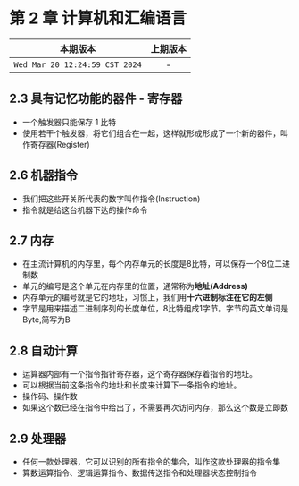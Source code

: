 # 第 2 章 计算机和汇编语言

|本期版本|上期版本|
|:---:|:---:|
|`Wed Mar 20 12:24:59 CST 2024`| -

## 2.3 具有记忆功能的器件 - 寄存器

* 一个触发器只能保存 1 比特
* 使用若干个触发器，将它们组合在一起，这样就形成形成了一个新的器件，叫作寄存器(Register)

## 2.6 机器指令

* 我们把这些开关所代表的数字叫作指令(Instruction)
* 指令就是给这台机器下达的操作命令

## 2.7 内存

* 在主流计算机的内存里，每个内存单元的长度是8比特，可以保存一个8位二进制数
* 单元的编号是这个单元在内存里的位置，通常称为**地址(Address)**
* 内存单元的编号就是它的地址，习惯上，我们用**十六进制标注在它的左侧**
* 字节是用来描述二进制序列的长度单位，8比特组成1字节。字节的英文单词是Byte,简写为B

## 2.8 自动计算

* 运算器内部有一个指令指针寄存器，这个寄存器保存着指令的地址。
* 可以根据当前这条指令的地址和长度来计算下一条指令的地址。
* 操作码、操作数
* 如果这个数已经在指令中给出了，不需要再次访问内存，那么这个数是立即数


## 2.9 处理器

* 任何一款处理器，它可以识别的所有指令的集合，叫作这款处理器的指令集
* 算数运算指令、逻辑运算指令、数据传送指令和处理器状态控制指令